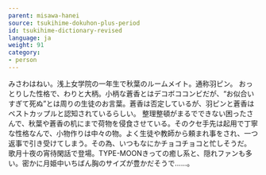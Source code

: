 ```yaml
---
parent: misawa-hanei
source: tsukihime-dokuhon-plus-period
id: tsukihime-dictionary-revised
language: ja
weight: 91
category:
- person
---
```


みさわはねい。浅上女学院の一年生で秋葉のルームメイト。通称羽ピン。
おっとりした性格で、わりと大柄。小柄な蒼香とはデコボココンビだが、“お似合いすぎて死ぬ”とは周りの生徒のお言葉。蒼香は否定しているが、羽ピンと蒼香はベストカップルと認知されているらしい。
整理整頓がまるでできない困ったさんで、秋葉や蒼香の机にまで荷物を侵食させている。そのクセ手先は起用で丁寧な性格なんで、小物作りは中々の物。よく生徒や教師から頼まれ事をされ、一つ返事で引き受けてしまう。その為、いつもなにかチョコチョコと忙しそうだ。
歌月十夜の宵待閑話で登場。TYPE-MOONきっての癒し系と、隠れファンも多い。密かに月姫中いちばん胸のサイズが豊かだそうで……。
